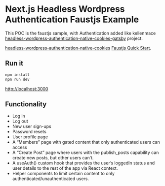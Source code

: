 # Next.js Headless Wordpress Authentication Faustjs Example

This POC is the faustjs sample, with Authentication added like kellenmace [headless-wordpress-authentication-native-cookies-gatsby](https://github.com/kellenmace/headless-wordpress-authentication-native-cookies-gatsby) project.

[headless-wordpress-authentication-native-cookies](https://developers.wpengine.com/blog/headless-wordpress-authentication-native-cookies)
[Faustjs Quick Start](https://github.com/wpengine/faustjs#quick-start).

## Run it

```bash
npm install
npm run dev
```

[http://localhost:3000]()

## Functionality

- Log in
- Log out
- New user sign-ups
- Password resets
- User profile page
- A “Members” page with gated content that only authenticated users can access
- A “Create Post” page where users with the publish_posts capability can create new posts, but other users can’t.
- A useAuth() custom hook that provides the user’s loggedIn status and user details to the rest of the app via React context.
- Helper components to limit certain content to only authenticated/unauthenticated users.

